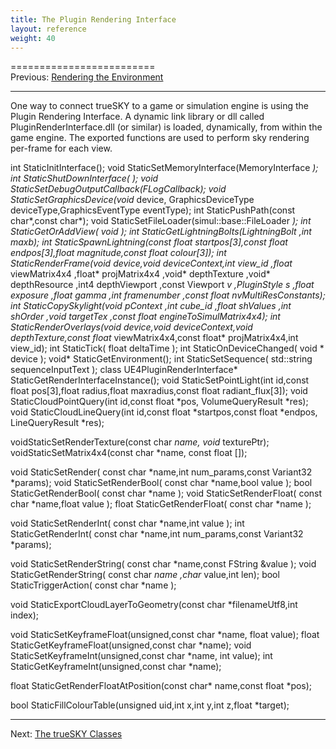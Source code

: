 ```yaml
---
title: The Plugin Rendering Interface
layout: reference
weight: 40
---
```

=========================<br>Previous: <a href="rendering">Rendering the Environment</a>
<hr size="1">

One way to connect trueSKY to a game or simulation engine is using the Plugin Rendering Interface.
A dynamic link library or dll called PluginRenderInterface.dll (or similar) is loaded, dynamically, from within the game engine.
The exported functions are used to perform sky rendering per-frame for each view.

int  StaticInitInterface();
void StaticSetMemoryInterface(MemoryInterface *);
int  StaticShutDownInterface(  );
void StaticSetDebugOutputCallback(FLogCallback);
void StaticSetGraphicsDevice(void* device, GraphicsDeviceType deviceType,GraphicsEventType eventType);
int  StaticPushPath(const char*,const char*);
void StaticSetFileLoader(simul::base::FileLoader *);
int  StaticGetOrAddView( void *);
int  StaticGetLightningBolts(LightningBolt *,int maxb);
int  StaticSpawnLightning(const float startpos[3],const float endpos[3],float magnitude,const float colour[3]);
int  StaticRenderFrame(void* device,void* deviceContext,int view_id
,float* viewMatrix4x4
,float* projMatrix4x4
,void* depthTexture
,void* depthResource
,int4 depthViewport
,const Viewport *v
,PluginStyle s
,float exposure
,float gamma
,int framenumber
,const float *nvMultiResConstants);
int StaticCopySkylight(void *pContext
,int cube_id
,float* shValues
,int shOrder
,void *targetTex
,const float *engineToSimulMatrix4x4);
int StaticRenderOverlays(void* device,void* deviceContext,void* depthTexture,const float* viewMatrix4x4,const float* projMatrix4x4,int view_id);
int StaticTick( float deltaTime );
int StaticOnDeviceChanged( void * device );
void* StaticGetEnvironment();
int StaticSetSequence( std::string sequenceInputText );
class UE4PluginRenderInterface* StaticGetRenderInterfaceInstance();
void StaticSetPointLight(int id,const float pos[3],float radius,float maxradius,const float radiant_flux[3]);
void StaticCloudPointQuery(int id,const float *pos, VolumeQueryResult *res);
void StaticCloudLineQuery(int id,const float *startpos,const float *endpos, LineQueryResult *res);

voidStaticSetRenderTexture(const char *name, void* texturePtr);
voidStaticSetMatrix4x4(const char *name, const float []);

void StaticSetRender( const char *name,int num_params,const Variant32 *params);
void StaticSetRenderBool( const char *name,bool value );
bool StaticGetRenderBool( const char *name );
void StaticSetRenderFloat( const char *name,float value );
float StaticGetRenderFloat( const char *name );

void StaticSetRenderInt( const char *name,int value );
int StaticGetRenderInt( const char *name,int num_params,const Variant32 *params);

void StaticSetRenderString( const char *name,const FString &value );
void StaticGetRenderString( const char *name ,char* value,int len);
bool StaticTriggerAction( const char *name );


void StaticExportCloudLayerToGeometry(const char *filenameUtf8,int index);

void StaticSetKeyframeFloat(unsigned,const char *name, float value);
float StaticGetKeyframeFloat(unsigned,const char *name);
void StaticSetKeyframeInt(unsigned,const char *name, int value);
int StaticGetKeyframeInt(unsigned,const char *name);

float StaticGetRenderFloatAtPosition(const char* name,const float *pos);

bool StaticFillColourTable(unsigned uid,int x,int y,int z,float *target);

<hr>
Next: <a href="classes">The trueSKY Classes</a>
